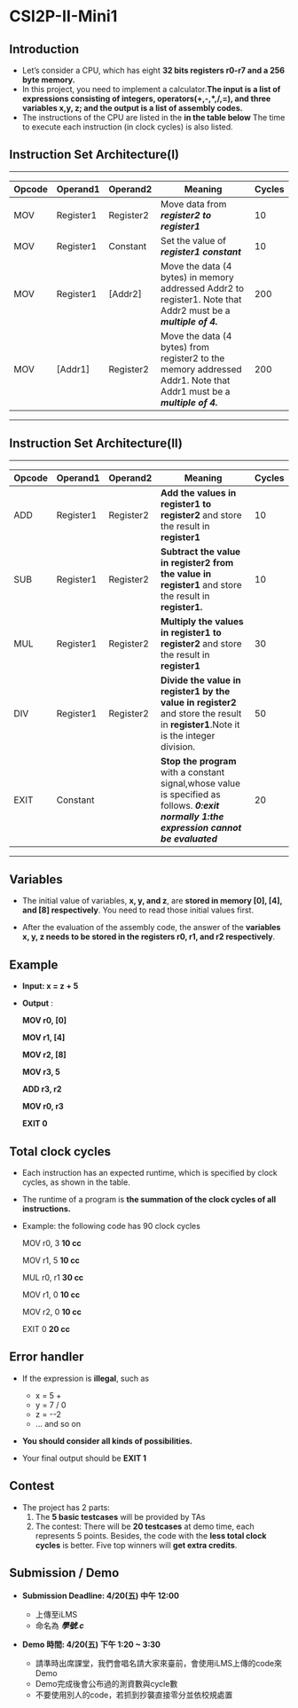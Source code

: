 # CSI2P-II-Mini1



## Introduction

* Let’s consider a CPU, which has eight **32 bits registers r0-r7 and a 256 byte memory.**
* In this project, you need to implement a calculator.**The input is a list of expressions consisting of integers, operators(+,-,*,/,=), and three variables x,y, z; and the output is a list of assembly codes.**
* The instructions of the CPU are listed in the **in the table below** The time to execute each instruction (in clock cycles) is also listed.



## Instruction Set Architecture(I)

****

|Opcode|Operand1|Operand2|Meaning|Cycles|
|---|---|---|---|---|
|MOV|Register1|Register2|Move data from ***register2 to register1***|10|
|MOV|Register1|Constant|Set the value of ***register1 constant***|10|
|MOV|Register1|[Addr2]|Move the data (4 bytes) in memory addressed Addr2 to register1. Note that Addr2 must be a ***multiple of 4.***|200|
|MOV|[Addr1]|Register2|Move the data (4 bytes) from register2 to the memory addressed Addr1. Note that Addr1 must be a ***multiple of 4.***|200|



****

## Instruction Set Architecture(II)

****

|Opcode|Operand1|Operand2|Meaning|Cycles|
|---|---|---|---|---|
|ADD|Register1|Register2|**Add the values in register1 to register2** and store the result in **register1**|10|
|SUB|Register1|Register2|**Subtract the value in register2 from the value in register1** and store the result in **register1.**|10|
|MUL|Register1|Register2|**Multiply the values in register1 to register2** and store the result in **register1**|30|
|DIV|Register1|Register2|**Divide the value in register1 by the value in register2** and store the result in **register1**.Note it is the integer division.|50|
|EXIT|Constant||**Stop the program** with a constant signal,whose value is specified as follows. ***0:exit normally***                       ***1:the expression cannot be evaluated***|20|


****

## Variables

* The initial value of variables, **x, y, and z**, are **stored in memory [0], [4], and [8] respectively**. You need to read those initial values first.

* After the evaluation of the assembly code, the answer of the **variables x, y, z needs to be  stored in the registers r0, r1, and r2 respectively**. 


## Example

* **Input: x = z + 5**
* **Output** :

    **MOV r0, [0]**

    **MOV r1, [4]**

    **MOV r2, [8]**

    **MOV r3, 5**

    **ADD r3, r2**

    **MOV r0, r3**

    **EXIT 0**

## Total clock cycles

* Each instruction has an expected runtime, which is specified by clock cycles, as shown in the table.
* The runtime of a program is **the summation of the clock cycles of all instructions.**
* Example: the following code has 90 clock cycles

    MOV r0, 3        **10 cc**

    MOV r1, 5        **10 cc**

    MUL r0, r1       **30 cc**

    MOV r1, 0        **10 cc**

    MOV r2, 0        **10 cc**

    EXIT 0           **20 cc**

## Error handler

* If the expression is **illegal**, such as
    * x = 5 +
    * y = 7 / 0
    * z = --2
    * ... and so on

* **You should consider all kinds of possibilities.**

* Your final output should be **EXIT 1**

## Contest

* The project has 2 parts:
    1. The **5 basic testcases** will be provided by TAs
    2. The contest: There will be **20 testcases** at demo time, each represents 5 points. Besides, the code with the **less total clock cycles** is better. Five top winners will **get extra credits**.

## Submission / Demo

- **Submission Deadline: 4/20(五) 中午 12:00**
	- 上傳至iLMS
	- 命名為 ***學號.c***

- **Demo 時間: 4/20(五) 下午 1:20 ~ 3:30**
    - 請準時出席課堂，我們會唱名請大家來臺前，會使用iLMS上傳的code來Demo
    - Demo完成後會公布過的測資數與cycle數
    - 不要使用別人的code，若抓到抄襲直接零分並依校規處置

